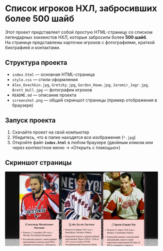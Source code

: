 # Список игроков НХЛ, забросивших более 500 шайб

Этот проект представляет собой простую HTML-страницу со списком легендарных хоккеистов НХЛ, которые забросили более **500 шайб**.  
На странице представлены карточки игроков с фотографиями, краткой биографией и контактами.

## Структура проекта

- `index.html` — основная HTML-страница
- `style.css` — стили оформления
- `Alex_Ovechkin.jpg`, `Gretzky.jpg`, `Gordon_Howe.jpg`, `Jaromir_Jagr.jpg`, `Brett_Hull.jpg` — фотографии игроков
- `README.md` — описание проекта
- `screenshot.png` — общий скриншот страницы (пример отображения в браузере)

## Запуск проекта

1. Скачайте проект на свой компьютер
2. Убедитесь, что в папке находятся все изображения (`*.jpg`)
3. Откройте файл **`index.html`** в любом браузере (двойным кликом или через контекстное меню → «Открыть с помощью»)

## Скриншот страницы

![Пример отображения](VD02.png)


